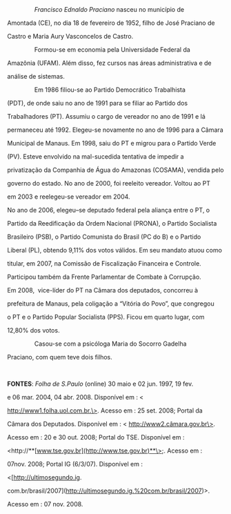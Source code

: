 

 



                *Francisco Ednaldo Praciano* nasceu no município de

Amontada (CE), no dia 18 de fevereiro de 1952, filho de José Praciano de

Castro e Maria Aury Vasconcelos de Castro.



                Formou-se em economia pela Universidade Federal da

Amazônia (UFAM). Além disso, fez cursos nas áreas administrativa e de

análise de sistemas.



                Em 1986 filiou-se ao Partido Democrático Trabalhista

(PDT), de onde saiu no ano de 1991 para se filiar ao Partido dos

Trabalhadores (PT). Assumiu o cargo de vereador no ano de 1991 e lá

permaneceu até 1992. Elegeu-se novamente no ano de 1996 para a Câmara

Municipal de Manaus. Em 1998, saiu do PT e migrou para o Partido Verde

(PV). Esteve envolvido na mal-sucedida tentativa de impedir a

privatização da Companhia de Água do Amazonas (COSAMA), vendida pelo

governo do estado. No ano de 2000, foi reeleito vereador. Voltou ao PT

em 2003 e reelegeu-se vereador em 2004.



No ano de 2006, elegeu–se deputado federal pela aliança entre o PT, o

Partido da Reedificação da Ordem Nacional (PRONA), o Partido Socialista

Brasileiro (PSB), o Partido Comunista do Brasil (PC do B) e o Partido

Liberal (PL), obtendo 9,11% dos votos válidos. Em seu mandato atuou como

titular, em 2007, na Comissão de Fiscalização Financeira e Controle.

Participou também da Frente Parlamentar de Combate à Corrupção.



Em 2008,  vice-líder do PT na Câmara dos deputados, concorreu à

prefeitura de Manaus, pela coligação a “Vitória do Povo”, que congregou

o PT e o Partido Popular Socialista (PPS). Ficou em quarto lugar, com

12,80% dos votos.



                Casou-se com a psicóloga Maria do Socorro Gadelha

Praciano, com quem teve dois filhos.



 



**FONTES**: *Folha de S.Paulo* (online) 30 maio e 02 jun. 1997, 19 fev.

e 06 mar. 2004, 04 abr. 2008. Disponível em : \<

http://www1.folha.uol.com.br.\>. Acesso em : 25 set. 2008; Portal da

Câmara dos Deputados. Disponível em : \< http://www2.câmara.gov.br\>.

Acesso em : 20 e 30 out. 2008; Portal do TSE. Disponível em :

\<http://**[www.tse.gov.br](http://www.tse.gov.br)**\>;. Acesso em :

07nov. 2008; Portal IG (6/3/07). Disponível em :

\<[http://ultimosegundo.ig.

com.br/brasil/2007](http://ultimosegundo.ig.%20com.br/brasil/2007)\>.

Acesso em : 07 nov. 2008.

